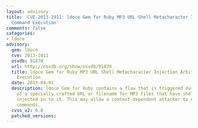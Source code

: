 ```yaml
---
layout: advisory
title: 'CVE-2013-1911: ldoce Gem for Ruby MP3 URL Shell Metacharacter Injection Arbitrary
  Command Execution'
comments: false
categories:
- ldoce
advisory:
  gem: ldoce
  cve: 2013-1911
  osvdb: 91870
  url: http://osvdb.org/show/osvdb/91870
  title: ldoce Gem for Ruby MP3 URL Shell Metacharacter Injection Arbitrary Command
    Execution
  date: 2013-04-01
  description: ldoce Gem for Ruby contains a flaw that is triggered during the handling
    of a specially crafted URL or filename for MP3 files that have shell metacharacters
    injected in to it. This may allow a context-dependent attacker to execute arbitrary
    commands.
  cvss_v2: 6.8
  patched_versions: 
---
```


